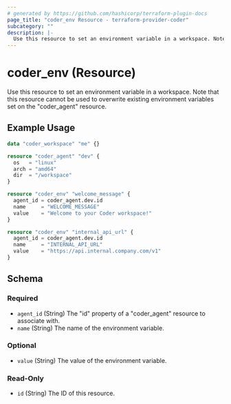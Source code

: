 ```yaml
---
# generated by https://github.com/hashicorp/terraform-plugin-docs
page_title: "coder_env Resource - terraform-provider-coder"
subcategory: ""
description: |-
  Use this resource to set an environment variable in a workspace. Note that this resource cannot be used to overwrite existing environment variables set on the "coder_agent" resource.
---
```


# coder_env (Resource)

Use this resource to set an environment variable in a workspace. Note that this resource cannot be used to overwrite existing environment variables set on the "coder_agent" resource.

## Example Usage

```terraform
data "coder_workspace" "me" {}

resource "coder_agent" "dev" {
  os   = "linux"
  arch = "amd64"
  dir  = "/workspace"
}

resource "coder_env" "welcome_message" {
  agent_id = coder_agent.dev.id
  name     = "WELCOME_MESSAGE"
  value    = "Welcome to your Coder workspace!"
}

resource "coder_env" "internal_api_url" {
  agent_id = coder_agent.dev.id
  name     = "INTERNAL_API_URL"
  value    = "https://api.internal.company.com/v1"
}
```

<!-- schema generated by tfplugindocs -->
## Schema

### Required

- `agent_id` (String) The "id" property of a "coder_agent" resource to associate with.
- `name` (String) The name of the environment variable.

### Optional

- `value` (String) The value of the environment variable.

### Read-Only

- `id` (String) The ID of this resource.
